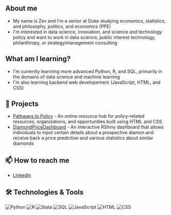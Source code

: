 ## About me
- My name is Zev and I'm a senior at Duke studying economics, statistics, and philosophy, politics, and economics (PPE)
- I'm interested in data science, innovation, and science and technology policy and want to work in data science, public interest technology, philanthropy, or strategy/management consulting

## What am I learning?
- I'm currently learnimg more advanced Python, R, and SQL, primarily in the domains of data science and machine learning
- I'm also learning backend web developement (JavaScript, HTML, and CSS)

## 🚀 Projects
- [Pathways to Policy](https://github.com/zev-vz/PathwaysToPolicy) - An online resource hub for policy-related resources, organizations, and opportunities built using HTML and CSS
- [DiamondPriceDashboard](https://github.com/zev-vz/DiamondPriceDashboard) - An interactive RShiny dashboard that allows individuals to input certain details about a prospective diamon and receive back a price prediction and various statistics about similar diamonds

## 📫 How to reach me
- [LinkedIn](https://www.linkedin.com/in/zevvanzanten/)
  
## 🛠️ Technologies & Tools
![Python](https://img.shields.io/badge/-Python-black?style=flat-square&logo=python)
![R](https://img.shields.io/badge/-R-black?style=flat-square&logo=r)
![Stata](https://img.shields.io/badge/-Stata-black?style=flat-square&logo=stata)
![SQL](https://img.shields.io/badge/-SQL-black?style=flat-square&logo=sql)
![JavaScript](https://img.shields.io/badge/-JavaScript-black?style=flat-square&logo=javascript)
![HTML](https://img.shields.io/badge/-HTML-black?style=flat-square&logo=html5)
![CSS](https://img.shields.io/badge/-CSS-black?style=flat-square&logo=css3)
